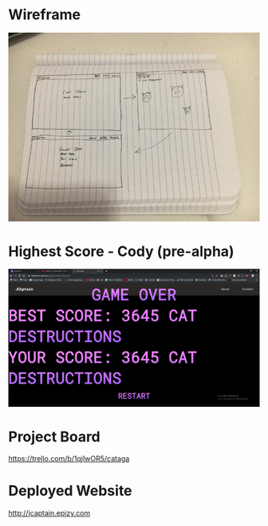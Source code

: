 # Wireframe
![Image of Wireframe](images/wireframe.jpg)

# Highest Score - Cody (pre-alpha)
![Image of Highest Score](images/highscorecody.png)

# Project Board
https://trello.com/b/1qjIwOR5/cataga

# Deployed Website
http://jcaptain.epizy.com